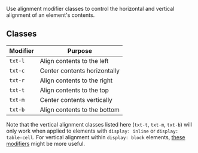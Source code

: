Use alignment modifier classes to control the horizontal and vertical alignment of an element's contents.

## Classes

Modifier | Purpose
---------|--------
`txt-l` | Align contents to the left
`txt-c` | Center contents horizontally
`txt-r` | Align contents to the right
`txt-t` | Align contents to the top
`txt-m` | Center contents vertically
`txt-b` | Align contents to the bottom

Note that the vertical alignment classes listed here (`txt-t`, `txt-m`, `txt-b`) will only work when applied to elements with `display: inline` or `display: table-cell`. For vertical alignment within `display: block` elements, [these modifiers](/vertical-alignment) might be more useful.